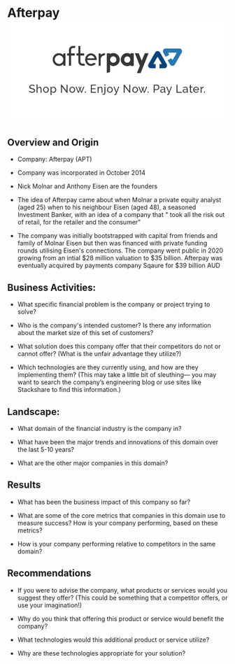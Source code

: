 # Afterpay ![Afterpay Logo](afterpay-logo.png)

## Overview and Origin

* Company: Afterpay (APT)

* Company was incorporated in October 2014

* Nick Molnar and Anthony Eisen are the founders

* The idea of Afterpay came about when Molnar a private equity analyst (aged 25) when to his neighbour Eisen (aged 48), a seasoned Investment Banker, with an idea of a company that " took all the risk out of retail, for the retailer and the consumer"

* The company was initially bootstrapped with capital from friends and family of Molnar Eisen but then was financed with private funding rounds utilising Eisen's connections. The company went public in 2020 growing from an intial $28 million valuation to $35 billion. Afterpay was eventually acquired by payments company Sqaure for $39 billion AUD


## Business Activities:

* What specific financial problem is the company or project trying to solve?

* Who is the company's intended customer?  Is there any information about the market size of this set of customers?

* What solution does this company offer that their competitors do not or cannot offer? (What is the unfair advantage they utilize?)

* Which technologies are they currently using, and how are they implementing them? (This may take a little bit of sleuthing–– you may want to search the company’s engineering blog or use sites like Stackshare to find this information.)

## Landscape:

* What domain of the financial industry is the company in?

* What have been the major trends and innovations of this domain over the last 5-10 years?

* What are the other major companies in this domain?

## Results

* What has been the business impact of this company so far?

* What are some of the core metrics that companies in this domain use to measure success? How is your company performing, based on these metrics?

* How is your company performing relative to competitors in the same domain?

## Recommendations

* If you were to advise the company, what products or services would you suggest they offer? (This could be something that a competitor offers, or use your imagination!)

* Why do you think that offering this product or service would benefit the company?

* What technologies would this additional product or service utilize?

* Why are these technologies appropriate for your solution?